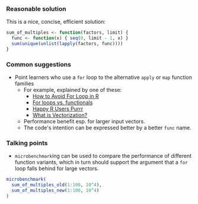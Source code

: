 ### Reasonable solution

This is a nice, concise, efficient solution:

```r
sum_of_multiples <- function(factors, limit) {
  func <- function(x) { seq(0, limit - 1, x) }
  sum(unique(unlist(lapply(factors, func))))
}
```


### Common suggestions

- Point learners who use a `for` loop to the alternative `apply` or `map` function families
    + For example, explained by one of these:
        * [How to Avoid For Loop in R](https://statcompute.wordpress.com/2018/09/15/how-to-avoid-for-loop-in-r/)
        * [For loops vs. functionals](https://r4ds.had.co.nz/iteration.html#for-loops-vs.functionals)
        * [Happy R Users Purrr](https://www.rstudio.com/resources/videos/happy-r-users-purrr-tutorial/)
        * [What is Vectorization?](https://www.datacamp.com/community/tutorials/tutorial-on-loops-in-r#the-alternatives-to-loops-in-r)
    + Performance benefit esp. for larger input vectors.
    + The code's intention can be expressed better by a better `func` name.


### Talking points

- `microbenchmark`ing can be used to compare the performance of different function variants, which in turn should support the argument that a `for` loop falls behind for large vectors.

```r
microbenchmark(
  sum_of_multiples_old(1:100, 10^4),
  sum_of_multiples_new(1:100, 10^4)
)
```
